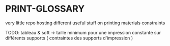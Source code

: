 # PRINT-GLOSSARY
very little repo hosting different useful stuff on printing materials constraints

TODO: tableau & soft
-> taille minimum pour une impression constante sur différents supports ( contraintes des supports d'impression ) 
